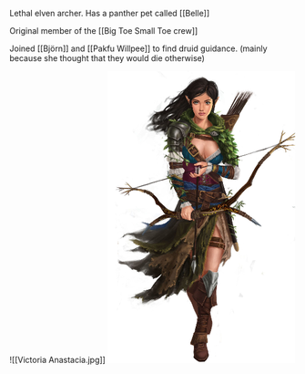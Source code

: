 Lethal elven archer. 
Has a panther pet called [[Belle]]

Original member of the [[Big Toe Small Toe crew]]

Joined [[Björn]] and [[Pakfu Willpee]] to find druid guidance. (mainly because she thought that they would die otherwise)

![[Victoria Anastacia.jpg]]
<img src="/assets/Victoria Anastacia.jpg"/>
